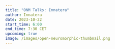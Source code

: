 ```yaml
---
title: "ONM Talks: Innatera"
author: Innatera
date: 2023-10-22
start_time: 6:00 
end_time: 7:30 CET
upcoming: true
image: /images/open-neuromorphic-thumbnail.png
---
```

  
